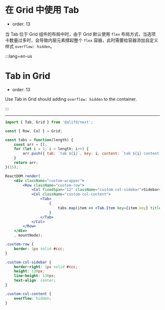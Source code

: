 # 在 Grid 中使用 Tab

- order: 13

当 Tab 位于 Grid 组件的布局中时，由于 Grid 默认使用 `flex` 布局方式，当选项卡数量过多时，会导致内层元素撑起整个 `flex` 容器，此时需要给容器添加自定义样式 `overflow: hidden`。

:::lang=en-us
# Tab in Grid

- order: 13

Use Tab in Grid should adding `overflow: hidden` to the container.

:::

---

````jsx
import { Tab, Grid } from '@alifd/next';

const { Row, Col } = Grid;

const tabs = function(length) {
    const arr = [];
    for (let i = 1; i < length; i++) {
        arr.push({ tab: `tab ${i}`, key: i, content: `tab ${i} content` });
    }
    return arr;
}(15);

ReactDOM.render(
    <div className="custom-wrapper">
        <Row className="custom-row">
            <Col fixedSpan="12" className="custom-col-sidebar">Sidebar</Col>
            <Col className="custom-col-content">
                <Tab>
                    {
                        tabs.map(item => <Tab.Item key={item.key} title={item.tab}>{item.content}</Tab.Item>)
                    }
                </Tab>
            </Col>
        </Row>
    </div>
    , mountNode);
````

````css
.custom-row {
    border: 1px solid #ccc;
}

.custom-col-sidebar {
    border-right: 1px solid #ccc;
    height: 130px;
    line-height: 130px;
    text-align: center;
}

.custom-col-content {
    overflow: hidden;
}
````
